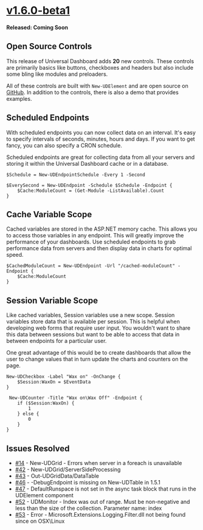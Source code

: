 # [v1.6.0-beta1](https://www.powershellgallery.com/packages/UniversalDashboard/1.6.0-beta1)

**Released: Coming Soon**

## Open Source Controls

This release of Universal Dashboard adds **20** new controls. These controls are primarily basics like buttons, checkboxes and headers but also include some bling like modules and preloaders. 

All of these controls are built with `New-UDElement` and are open source on [GitHub](https://github.com/ironmansoftware/ud-controls). In addition to the controls, there is also a demo that provides examples.



## Scheduled Endpoints

With scheduled endpoints you can now collect data on an interval. It's easy to specify intervals of seconds, minutes, hours and days. If you want to get fancy, you can also specify a CRON schedule. 

Scheduled endpoints are great for collecting data from all your servers and storing it within the Universal Dashboard cache or in a database.

```
$Schedule = New-UDEndpointSchedule -Every 1 -Second 

$EverySecond = New-UDEndpoint -Schedule $Schedule -Endpoint {
    $Cache:ModuleCount = (Get-Module -ListAvailable).Count
}
```

## Cache Variable Scope 

Cached variables are stored in the ASP.NET memory cache. This allows you to access those variables in any endpoint. This will greatly improve the performance of your dashboards. Use scheduled endpoints to grab performance data from servers and then display data in charts for optimal speed. 

```
$CachedModuleCount = New-UDEndpoint -Url "/cached-moduleCount" -Endpoint {
    $Cache:ModuleCount
}
```

## Session Variable Scope 

Like cached variables, Session variables use a new scope. Session variables store data that is available per session. This is helpful when developing web forms that require user input. You wouldn't want to share this data between sessions but want to be able to access that data in between endpoints for a particular user. 

One great advantage of this would be to create dashboards that allow the user to change values that in turn update the charts and counters on the page. 

```
New-UDCheckbox -Label "Wax on" -OnChange {
    $Session:WaxOn = $EventData
}

 New-UDCounter -Title "Wax on\Wax Off" -Endpoint {
    if ($Session:WaxOn) {
        1
    } else {
        0   
    }
}  

```

## Issues Resolved

* [\#14](https://github.com/ironmansoftware/universal-dashboard/issues/14) - New-UDGrid - Errors when server in a foreach is unavailable
* [\#42](https://github.com/ironmansoftware/universal-dashboard/issues/42) - New-UDGrid/ServerSideProcessing
* [\#43](https://github.com/ironmansoftware/universal-dashboard/issues/43) - Out-UDGridData/DataTable
* [\#46](https://github.com/ironmansoftware/universal-dashboard/issues/46) - -DebugEndpoint is missing on New-UDTable in 1.5.1
* [\#47](https://github.com/ironmansoftware/universal-dashboard/issues/47) - DefaultRunspace is not set in the async task block that runs in the UDElement component 
* [\#52](https://github.com/ironmansoftware/universal-dashboard/issues/52) - UDMonitor - Index was out of range. Must be non-negative and less than the size of the collection. Parameter name: index
* [\#53](https://github.com/ironmansoftware/universal-dashboard/issues/53) - Error - Microsoft.Extensions.Logging.Filter.dll not being found since on OSX\Linux



